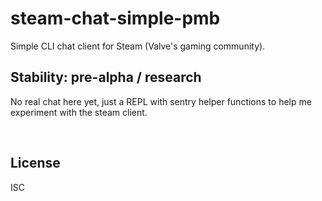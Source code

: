 ﻿
<!--#echo json="package.json" key="name" underline="=" -->
steam-chat-simple-pmb
=====================
<!--/#echo -->

<!--#echo json="package.json" key="description" -->
Simple CLI chat client for Steam (Valve&#39;s gaming community).
<!--/#echo -->


## Stability: pre-alpha / research

No real chat here yet, just a REPL with sentry helper functions
to help me experiment with the steam client.





&nbsp;


License
-------
<!--#echo json="package.json" key=".license" -->
ISC
<!--/#echo -->
